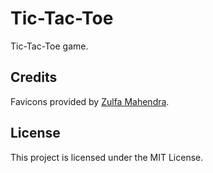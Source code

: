 # Tic-Tac-Toe
Tic-Tac-Toe game.
## Credits
Favicons provided by [Zulfa Mahendra](https://www.flaticon.com/authors/zulfa-mahendra).
## License
This project is licensed under the MIT License.